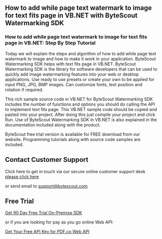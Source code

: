 ## How to add while page text watermark to image for text fits page in VB.NET with ByteScout Watermarking SDK

### How to add while page text watermark to image for text fits page in VB.NET: Step By Step Tutorial

Today we will explain the steps and algorithm of how to add while page text watermark to image and how to make it work in your application. ByteScout Watermarking SDK helps with text fits page in VB.NET. ByteScout Watermarking SDK is the library for software developers that can be used to quickly add image watermarking features into your web or desktop applications. Use ready to use presets or create your own to be applied for input PNG, JPG, BMP images. Can customize fonts, text position and rotation if required.

This rich sample source code in VB.NET for ByteScout Watermarking SDK includes the number of functions and options you should do calling the API to implement text fits page. This VB.NET sample code should be copied and pasted into your project. After doing this just compile your project and click Run. Use of ByteScout Watermarking SDK in VB.NET is also explained in the documentation included along with the product.

ByteScout free trial version is available for FREE download from our website. Programming tutorials along with source code samples are included.

## Contact Customer Support

Click here to get in touch via our secure online customer support desk [please click here](https://bytescout.zendesk.com/hc/en-us/requests/new?subject=ByteScout%20Watermarking%20SDK%20Question)

or send email to [support@bytescout.com](mailto:support@bytescout.com?subject=ByteScout%20Watermarking%20SDK%20Question) 

## Free Trial

[Get 90 Day Free Trial On-Premise SDK](https://bytescout.com/download/web-installer?utm_source=github-readme)

or if you are looking for pay as you go online Web API:

[Get Your Free API Key for PDF.co Web API](https://pdf.co/documentation/api?utm_source=github-readme)